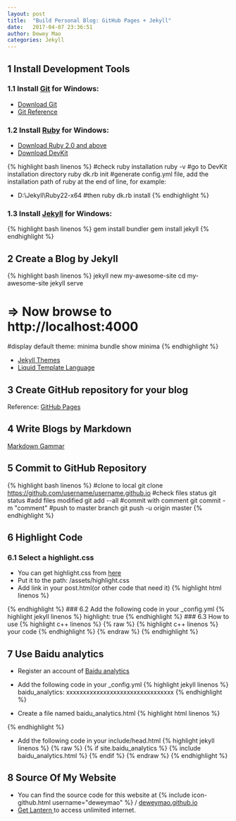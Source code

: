 ```yaml
---
layout: post
title:  "Build Personal Blog: GitHub Pages + Jekyll"
date:   2017-04-07 23:36:51
author: Dewey Mao
categories: Jekyll
---
```


## 1 Install Development Tools
### 1.1 Install <a href="https://git-scm.com/about" target="_blank">Git</a> for Windows: 
- <a href="https://git-scm.com/downloads" target="_blank">Download Git</a>
- <a href="https://git-scm.com/docs" target="_blank">Git Reference</a>
  
### 1.2 Install <a href="http://www.ruby-lang.org/zh_cn/" target="_blank">Ruby</a> for Windows:
- <a href="http://rubyinstaller.org/downloads/" target="_blank">Download Ruby 2.0 and above</a>
- <a href="http://rubyinstaller.org/downloads/" target="_blank">Download DevKit</a>

{% highlight bash linenos %}
#check ruby installation
ruby -v 
#go to DevKit installation directory
ruby dk.rb init
#generate config.yml file, add the installation path of ruby at the end of line, for example: 
- D:\Jekyll\Ruby22-x64
#then
ruby dk.rb install 
{% endhighlight %}
  
### 1.3 Install <a href="http://jekyll.com.cn/" target="_blank">Jekyll</a> for Windows:
{% highlight bash linenos %}
gem install bundler
gem install jekyll
{% endhighlight %}

## 2 Create a Blog by Jekyll
{% highlight bash linenos %}
jekyll new my-awesome-site 
cd my-awesome-site 
jekyll serve 
# => Now browse to http://localhost:4000 
#display default theme: minima
bundle show minima
{% endhighlight %}

- <a href="http://jekyllthemes.org/" target="_blank">Jekyll Themes</a>
- <a href="https://liquid.bootcss.com/" target="_blank">Liquid Template Language</a>

## 3 Create GitHub repository for your blog
Reference: <a href="https://pages.github.com/" target="_blank">GitHub Pages</a>

## 4 Write Blogs by Markdown
<a href="http://www.appinn.com/markdown/" target="_blank">Markdown Gammar</a>

## 5 Commit to GitHub Repository
{% highlight bash linenos %}
#clone to local
git clone https://github.com/username/username.github.io
#check files status
git status
#add files modified
git add --all
#commit with comment
git commit -m "comment"
#push to master branch
git push -u origin master
{% endhighlight %}

## 6 Highlight Code
### 6.1 Select a highlight.css
- You can get highlight.css from <a href="https://github.com/jwarby/jekyll-pygments-themes" target="_blank">here</a>   
- Put it to the path: /assets/highlight.css   
- Add link in your post.html(or other code that need it)
{% highlight html linenos %}
<link rel="stylesheet" href="/assets/highlight.css">
{% endhighlight %}
### 6.2 Add the following code in your _config.yml
{% highlight jekyll linenos %}
highlight: true
{% endhighlight %}
### 6.3 How to use 
{% highlight c++ linenos %}
{% raw %}
{% highlight c++ linenos %}   
	your code   
{% endhighlight %}   
{% endraw %}
{% endhighlight %}

## 7 Use Baidu analytics
- Register an account of <a href="" target="_blank">Baidu analytics</a>
- Add the following code in your _config.yml
{% highlight jekyll linenos %}
baidu_analytics: xxxxxxxxxxxxxxxxxxxxxxxxxxxxxxxx
{% endhighlight %}

- Create a file named baidu_analytics.html
{% highlight html linenos %}
<script>
var _hmt = _hmt || [];
(function() {
  var hm = document.createElement("script");
  hm.src = "https://hm.baidu.com/hm.js?{% raw %}{{ site.baidu_analytics }}{% endraw %}";
  var s = document.getElementsByTagName("script")[0]; 
  s.parentNode.insertBefore(hm, s);
})();
</script>
{% endhighlight %}

- Add the following code in your include/head.html
{% highlight jekyll linenos %}
{% raw %}
{% if site.baidu_analytics %}
{% include baidu_analytics.html %}
{% endif %}
{% endraw %}
{% endhighlight %}

## 8 Source Of My Website
- You can find the source code for this website at
{% include icon-github.html username="deweymao" %} /
[deweymao.github.io](https://github.com/deweymao/deweymao.github.io)   
- <a href="https://github.com/getlantern/lantern" target="_blank"> Get Lantern </a> to access unlimited internet.

